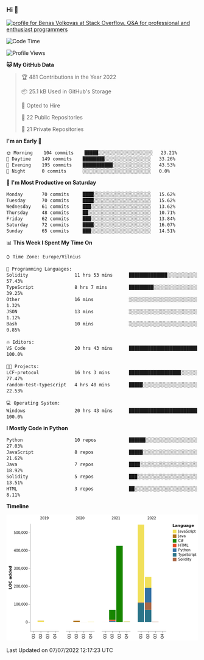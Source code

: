 ### Hi 👋
<a href="https://stackoverflow.com/users/14954249/benas-volkovas"><img src="https://stackoverflow.com/users/flair/14954249.png?theme=dark" width="208" height="58" alt="profile for Benas Volkovas at Stack Overflow, Q&amp;A for professional and enthusiast programmers" title="profile for Benas Volkovas at Stack Overflow, Q&amp;A for professional and enthusiast programmers"></a>

<!--START_SECTION:waka-->
![Code Time](http://img.shields.io/badge/Code%20Time-774%20hrs-blue)

![Profile Views](http://img.shields.io/badge/Profile%20Views-9-blue)

**🐱 My GitHub Data** 

> 🏆 481 Contributions in the Year 2022
 > 
> 📦 25.1 kB Used in GitHub's Storage 
 > 
> 💼 Opted to Hire
 > 
> 📜 22 Public Repositories 
 > 
> 🔑 21 Private Repositories  
 > 
**I'm an Early 🐤** 

```text
🌞 Morning    104 commits    █████░░░░░░░░░░░░░░░░░░░░   23.21% 
🌆 Daytime    149 commits    ████████░░░░░░░░░░░░░░░░░   33.26% 
🌃 Evening    195 commits    ███████████░░░░░░░░░░░░░░   43.53% 
🌙 Night      0 commits      ░░░░░░░░░░░░░░░░░░░░░░░░░   0.0%

```
📅 **I'm Most Productive on Saturday** 

```text
Monday       70 commits     ████░░░░░░░░░░░░░░░░░░░░░   15.62% 
Tuesday      70 commits     ████░░░░░░░░░░░░░░░░░░░░░   15.62% 
Wednesday    61 commits     ███░░░░░░░░░░░░░░░░░░░░░░   13.62% 
Thursday     48 commits     ██░░░░░░░░░░░░░░░░░░░░░░░   10.71% 
Friday       62 commits     ███░░░░░░░░░░░░░░░░░░░░░░   13.84% 
Saturday     72 commits     ████░░░░░░░░░░░░░░░░░░░░░   16.07% 
Sunday       65 commits     ███░░░░░░░░░░░░░░░░░░░░░░   14.51%

```


📊 **This Week I Spent My Time On** 

```text
⌚︎ Time Zone: Europe/Vilnius

💬 Programming Languages: 
Solidity                 11 hrs 53 mins      ██████████████░░░░░░░░░░░   57.43% 
TypeScript               8 hrs 7 mins        █████████░░░░░░░░░░░░░░░░   39.25% 
Other                    16 mins             ░░░░░░░░░░░░░░░░░░░░░░░░░   1.32% 
JSON                     13 mins             ░░░░░░░░░░░░░░░░░░░░░░░░░   1.12% 
Bash                     10 mins             ░░░░░░░░░░░░░░░░░░░░░░░░░   0.85%

🔥 Editors: 
VS Code                  20 hrs 43 mins      █████████████████████████   100.0%

🐱‍💻 Projects: 
LCF-protocol             16 hrs 3 mins       ███████████████████░░░░░░   77.47% 
random-test-typescript   4 hrs 40 mins       █████░░░░░░░░░░░░░░░░░░░░   22.53%

💻 Operating System: 
Windows                  20 hrs 43 mins      █████████████████████████   100.0%

```

**I Mostly Code in Python** 

```text
Python                   10 repos            ██████░░░░░░░░░░░░░░░░░░░   27.03% 
JavaScript               8 repos             █████░░░░░░░░░░░░░░░░░░░░   21.62% 
Java                     7 repos             ████░░░░░░░░░░░░░░░░░░░░░   18.92% 
Solidity                 5 repos             ███░░░░░░░░░░░░░░░░░░░░░░   13.51% 
HTML                     3 repos             ██░░░░░░░░░░░░░░░░░░░░░░░   8.11%

```


**Timeline**

![Chart not found](https://raw.githubusercontent.com/BenasVolkovas/BenasVolkovas/main/charts/bar_graph.png) 


 Last Updated on 07/07/2022 12:17:23 UTC
<!--END_SECTION:waka-->
